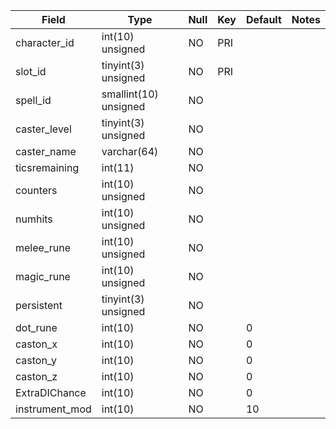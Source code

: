 **Field**|**Type**|**Null**|**Key**|**Default**|**Notes**
-----|-----|-----|-----|-----|-----
character\_id|int(10) unsigned|NO|PRI| | 
slot\_id|tinyint(3) unsigned|NO|PRI| | 
spell\_id|smallint(10) unsigned|NO| | | 
caster\_level|tinyint(3) unsigned|NO| | | 
caster\_name|varchar(64)|NO| | | 
ticsremaining|int(11)|NO| | | 
counters|int(10) unsigned|NO| | | 
numhits|int(10) unsigned|NO| | | 
melee\_rune|int(10) unsigned|NO| | | 
magic\_rune|int(10) unsigned|NO| | | 
persistent|tinyint(3) unsigned|NO| | | 
dot\_rune|int(10)|NO| |0| 
caston\_x|int(10)|NO| |0| 
caston\_y|int(10)|NO| |0| 
caston\_z|int(10)|NO| |0| 
ExtraDIChance|int(10)|NO| |0| 
instrument\_mod|int(10)|NO| |10| 
